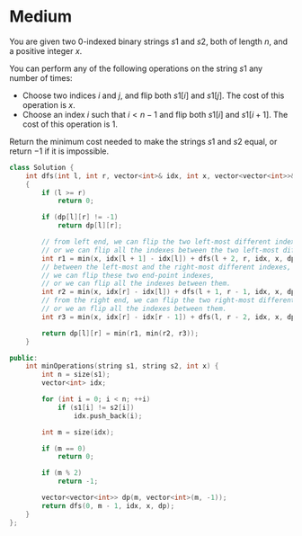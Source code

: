 # Medium

You are given two 0-indexed binary strings $s1$ and $s2$, both of length $n$, and a positive integer $x$.

You can perform any of the following operations on the string $s1$ any number of times:

- Choose two indices $i$ and $j$, and flip both $s1[i]$ and $s1[j]$. The cost of this operation is $x$.
- Choose an index $i$ such that $i < n - 1$ and flip both $s1[i]$ and $s1[i + 1]$. The cost of this operation is $1$.

Return the minimum cost needed to make the strings $s1$ and $s2$ equal, or return $-1$ if it is impossible.

```cpp
class Solution {
    int dfs(int l, int r, vector<int>& idx, int x, vector<vector<int>>& dp)
    {
        if (l >= r)
            return 0;

        if (dp[l][r] != -1)
            return dp[l][r];

        // from left end, we can flip the two left-most different indexes using cost x, 
        // or we can flip all the indexes between the two left-most different indexes, using cost 1 * distance_between_them.
        int r1 = min(x, idx[l + 1] - idx[l]) + dfs(l + 2, r, idx, x, dp);
        // between the left-most and the right-most different indexes, 
        // we can flip these two end-point indexes, 
        // or we can flip all the indexes between them.
        int r2 = min(x, idx[r] - idx[l]) + dfs(l + 1, r - 1, idx, x, dp);
        // from the right end, we can flip the two right-most different indexes, 
        // or we an flip all the indexes between them.
        int r3 = min(x, idx[r] - idx[r - 1]) + dfs(l, r - 2, idx, x, dp);

        return dp[l][r] = min(r1, min(r2, r3));
    }

public:
    int minOperations(string s1, string s2, int x) {
        int n = size(s1);
        vector<int> idx;

        for (int i = 0; i < n; ++i)
            if (s1[i] != s2[i])
                idx.push_back(i);

        int m = size(idx);

        if (m == 0)
            return 0;

        if (m % 2)
            return -1;

        vector<vector<int>> dp(m, vector<int>(m, -1));
        return dfs(0, m - 1, idx, x, dp);
    }
};
```
